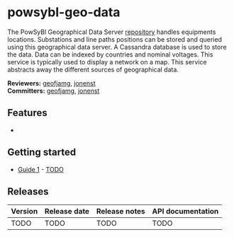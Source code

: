 # powsybl-geo-data
The PowSyBl Geographical Data Server [repository](https://github.com/powsybl/powsybl-geo-data) handles equipments locations.
Substations and line paths positions can be stored and queried using this geographical data server. 
A Cassandra database is used to store the data. 
Data can be indexed by countries and nominal voltages. 
This service is typically used to display a network on a map. 
This service abstracts away the different sources of geographical data.

**Reviewers:** [geofjamg](https://github.com/geofjamg), [jonenst](https://github.com/jonenst)<br/>
**Committers:** [geofjamg](https://github.com/geofjamg), [jonenst](https://github.com/jonenst)

## Features

- 

## Getting started

- [Guide 1](TOTO) - [TODO]()

## Releases

| Version | Release date | Release notes | API documentation |
| ------- | ------------ | ------------- | ----------------- |
| TODO | TODO | TODO | TODO |

